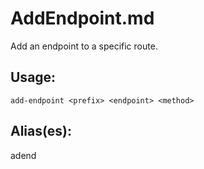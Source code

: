 # AddEndpoint.md
Add an endpoint to a specific route.
## Usage:
```
add-endpoint <prefix> <endpoint> <method>
```
## Alias(es):
adend
